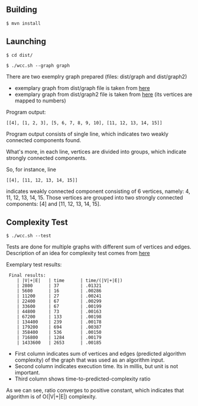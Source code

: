 ## Building

`$ mvn install`

## Launching

`$ cd dist/`

`$ ./wcc.sh --graph graph`

There are two exemplry graph prepared (files: dist/graph and dist/graph2)

* exemplary graph from dist/graph file is taken from [here](https://www.greatandlittle.com/studios/public/blowup-images/Dart/.directed_graph_sccs_m.jpg)
* exemplary graph from dist/graph2 file is taken from [here](http://phrogz.net/images/netmind/traversingdirectedgraph/samplegraph.gif) (its vertices are mapped to numbers)
    
Program output:
```
[[4], [1, 2, 3], [5, 6, 7, 8, 9, 10], [11, 12, 13, 14, 15]]
```
Program output consists of single line, which indicates two weakly connected components found.

What's more, in each line, vertices are divided into groups, which indicate strongly connected components.

So, for instance, line
```
[[4], [11, 12, 13, 14, 15]]
```
indicates weakly connected component consisting of 6 vertices, namely: 4, 11, 12, 13, 14, 15.
Those vertices are grouped into two strongly connected components: [4] and [11, 12, 13, 14, 15].

## Complexity Test

`$ ./wcc.sh --test`

Tests are done for multiple graphs with different sum of vertices and edges. Description of an idea for complexity test comes from [here](http://stackoverflow.com/a/3983413)

Exemplary test results:
```
 Final results:
	| |V|+|E|   | time      | time/(|V|+|E|)
	| 2800      | 37        | .01321
	| 5600      | 16        | .00286
	| 11200     | 27        | .00241
	| 22400     | 67        | .00299
	| 33600     | 67        | .00199
	| 44800     | 73        | .00163
	| 67200     | 133       | .00198
	| 134400    | 239       | .00178
	| 179200    | 694       | .00387
	| 358400    | 536       | .00150
	| 716800    | 1284      | .00179
	| 1433600   | 2653      | .00185
```
* First column indicates sum of vertices and edges (predicted algorithm complexity) of the graph that was used as an algorithm input.
* Second column indicates execution time. Its in millis, but unit is not important.
* Third column shows time-to-predicted-complexity ratio

As we can see, ratio converges to positive constant, which indicates that algorithm is of O(|V|+|E|) complexity.